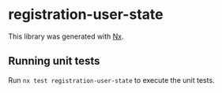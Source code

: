 # registration-user-state

This library was generated with [Nx](https://nx.dev).

## Running unit tests

Run `nx test registration-user-state` to execute the unit tests.
